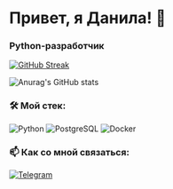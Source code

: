 
# Привет, я Данила! 👋

### Python-разработчик

[![GitHub Streak](https://streak-stats.demolab.com?user=samandrakov&theme=dark)](https://git.io/streak-stats)

![Anurag's GitHub stats](https://github-readme-stats.vercel.app/api?username=samandrakov&show_icons=true&theme=radical)

### 🛠️ Мой стек:
![Python](https://img.shields.io/badge/-Python-090909?style=for-the-badge&logo=Python)
![PostgreSQL](https://img.shields.io/badge/-PostgreSQL-090909?style=for-the-badge&logo=PostgreSQL)
![Docker](https://img.shields.io/badge/-Docker-090909?style=for-the-badge&logo=Docker)

### 📫 Как со мной связаться:
[![Telegram](https://img.shields.io/badge/-Telegram-090909?style=for-the-badge&logo=Telegram)](https://t.me/1101710956)
